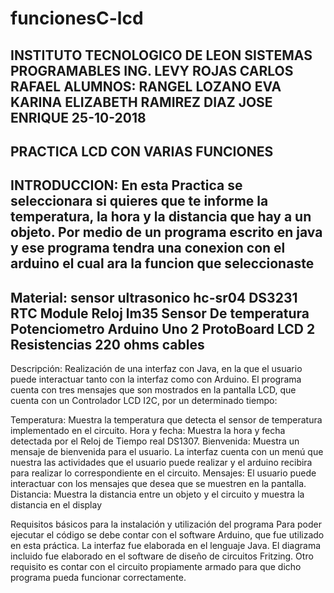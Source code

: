 # funcionesC-lcd
INSTITUTO TECNOLOGICO DE LEON
SISTEMAS PROGRAMABLES
ING. LEVY ROJAS CARLOS RAFAEL
ALUMNOS: 
RANGEL LOZANO EVA KARINA ELIZABETH
RAMIREZ DIAZ JOSE ENRIQUE
25-10-2018
----------------------------------------------------
PRACTICA LCD CON VARIAS FUNCIONES
----------------------------------------------------
INTRODUCCION: En esta Practica se seleccionara si quieres que te informe la temperatura, la hora y la distancia que hay a un objeto. 
Por medio de un programa escrito en java y ese programa tendra una conexion con el arduino el cual ara la funcion que seleccionaste
------------------------------------------------------
Material:
sensor ultrasonico hc-sr04
DS3231 RTC Module Reloj
lm35 Sensor De temperatura
Potenciometro
Arduino Uno
2 ProtoBoard
LCD
2 Resistencias 220 ohms
cables
-----------------------------------
Descripción:
Realización de una interfaz con Java, en la que el usuario puede interactuar tanto con la interfaz como con Arduino. 
El programa cuenta con tres mensajes que son mostrados en la pantalla LCD, que cuenta con un Controlador LCD I2C, por 
un determinado tiempo:

Temperatura: Muestra la temperatura que detecta el sensor de temperatura implementado en el circuito.
Hora y fecha: Muestra la hora y fecha detectada por el Reloj de Tiempo real DS1307.
Bienvenida: Muestra un mensaje de bienvenida para el usuario. La interfaz cuenta con un menú que nuestra las actividades que el usuario puede realizar y el arduino recibira para realizar lo correspondiente en el circuito.
Mensajes: El usuario puede interactuar con los mensajes que desea que se muestren en la pantalla.
Distancia: Muestra la distancia entre un objeto y el circuito y muestra la distancia en el display

Requisitos básicos para la instalación y utilización del programa
Para poder ejecutar el código se debe contar con el software Arduino, que fue utilizado en esta práctica.
La interfaz fue elaborada en el lenguaje Java.
El diagrama incluido fue elaborado en el software de diseño de circuitos Fritzing.
Otro requisito es contar con el circuito propiamente armado para que dicho programa pueda funcionar correctamente.

